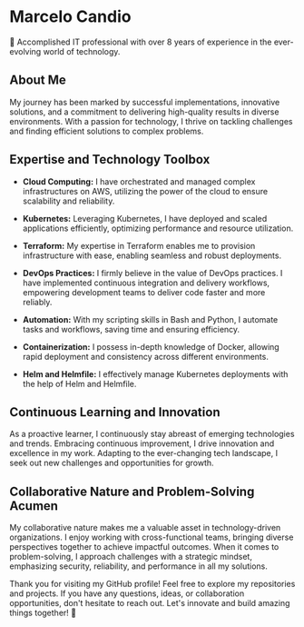 # Marcelo Candio

👋 Accomplished IT professional with over 8 years of experience in the ever-evolving world of technology.

## About Me

My journey has been marked by successful implementations, innovative solutions, and a commitment to delivering high-quality results in diverse environments. With a passion for technology, I thrive on tackling challenges and finding efficient solutions to complex problems.

## Expertise and Technology Toolbox

- **Cloud Computing:** I have orchestrated and managed complex infrastructures on AWS, utilizing the power of the cloud to ensure scalability and reliability.

- **Kubernetes:** Leveraging Kubernetes, I have deployed and scaled applications efficiently, optimizing performance and resource utilization.

- **Terraform:** My expertise in Terraform enables me to provision infrastructure with ease, enabling seamless and robust deployments.

- **DevOps Practices:** I firmly believe in the value of DevOps practices. I have implemented continuous integration and delivery workflows, empowering development teams to deliver code faster and more reliably.

- **Automation:** With my scripting skills in Bash and Python, I automate tasks and workflows, saving time and ensuring efficiency.

- **Containerization:** I possess in-depth knowledge of Docker, allowing rapid deployment and consistency across different environments.

- **Helm and Helmfile:** I effectively manage Kubernetes deployments with the help of Helm and Helmfile.

## Continuous Learning and Innovation

As a proactive learner, I continuously stay abreast of emerging technologies and trends. Embracing continuous improvement, I drive innovation and excellence in my work. Adapting to the ever-changing tech landscape, I seek out new challenges and opportunities for growth.

## Collaborative Nature and Problem-Solving Acumen

My collaborative nature makes me a valuable asset in technology-driven organizations. I enjoy working with cross-functional teams, bringing diverse perspectives together to achieve impactful outcomes. When it comes to problem-solving, I approach challenges with a strategic mindset, emphasizing security, reliability, and performance in all my solutions.

Thank you for visiting my GitHub profile! Feel free to explore my repositories and projects. If you have any questions, ideas, or collaboration opportunities, don't hesitate to reach out. Let's innovate and build amazing things together! 🚀
